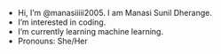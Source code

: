 - Hi, I’m @manasiiiii2005. I am Manasi Sunil Dherange.
- I’m interested in coding.
- I’m currently learning machine learning.
- Pronouns: She/Her

<!---
manasiiiii2005/manasiiiii2005 is a ✨ special ✨ repository because its `README.md` (this file) appears on your GitHub profile.
You can click the Preview link to take a look at your changes.
--->
